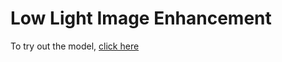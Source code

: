 # Low Light Image Enhancement

To try out the model, [click here](https://low-light-image-enhancement-p4ntfj9vuhwcurt3v5vtil.streamlit.app/)
